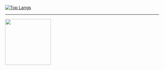[![Top Langs](https://github-readme-stats.vercel.app/api/top-langs/?username=w0l6&layout=compact&theme=dark&show_icons=true)](https://github.com/Wolf-py)

----
 <img height="150em" src="https://github-readme-stats.vercel.app/api?username=w0l6&show_icons=true&hide_border=true&theme=dark"/>
